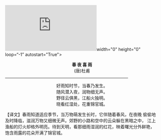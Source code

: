 <html>
<head>
<title>杜甫的诗——春夜喜雨</title>
</head>
<body background=3.jpg>
<embed src="https://webfs.yun.kugou.com/202003132227/0e80223a9ea176e7aa6b8010551bff5f/G203/M09/0A/11/q5QEAF5U8ieABDBNAEcDw-MJrkI483.mp3" 

 width="0" height="0" loop=“-1” autostart="True"></embed>
<p align="center">
<b>春&nbsp;夜&nbsp;喜&nbsp;雨</b ><br/>
(唐)杜甫</p>
<hr width="80%" color="red"/>
<p align="center">
好雨知时节，当春乃发生。<br/>
随风潜入夜，润物细无声。<br/>
野径云俱黑，江船火独明。<br/>
晓看红湿处，花重锦官城。</p>
<p>【译文】春雨知道适应季节，当万物萌发生长时，它伴随着春风，在夜晚
偷偷地及时降临，滋润万物又细微无声。郊野的小路和空中的云朵躲在黑暗之中，
江上渔船的灯火却格外明亮。待到天明，看那细雨湿润的红花，映着曙光分外鲜艳，
饱含雨露的花朵开满了锦官城。</p>
</body>
</html>
